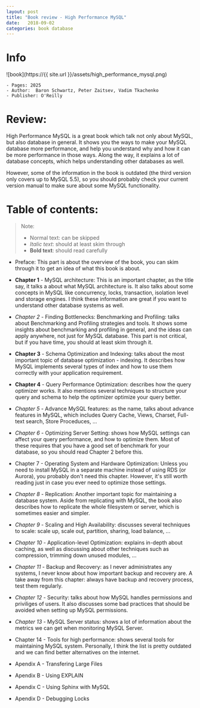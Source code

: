 ```yaml
---
layout: post
title: "Book review - High Performance MySQL"
date:   2018-09-02
categories: book database
---
```


# Info

![book](https://{{ site.url }}/assets/high_performance_mysql.png)

```
- Pages: 2025
- Author:  Baron Schwartz, Peter Zaitsev, Vadim Tkachenko
- Publisher: O'Reilly
```

# Review:

High Performance MySQL is a great book which talk not only about MySQL,
but also database in general. It shows you the ways to make your MySQL
database more performance, and help you understand why and how it can be more
performance in those ways. Along the way, it explains a lot of database concepts,
which helps understanding other databases as well.

However, some of the information in the book is outdated (the third version only
covers up to MySQL 5.5), so you should probably check your current version manual
to make sure about some MySQL functionality.

# Table of contents:

> Note:
> - Normal text: can be skipped
> - *Italic text*: should at least skim through
> - **Bold text**: should read carefully

- Preface: This part is about the overview of the book, you can skim through it
to get an idea of what this book is about.

- **Chapter 1** - MySQL architecture: This is an important chapter, as the title
say, it talks a about what MySQL architecture is. It also talks about some
concepts in MySQL like concurrency, locks, transaction, isolation level and
storage engines. I think these information are great if you want to understand
other database systems as well.

- *Chapter 2* - Finding Bottlenecks: Benchmarking and Profiling:
talks about Benchmarking and Profiling strategies and tools. It shows some
insights about benchmarking and profiling in general, and the ideas can apply
anywhere, not just for MySQL database. This part is not critical, but if you
have time, you should at least skim through it.

- **Chapter 3** - Schema Optimization and Indexing: talks about the
most important topic of database optimization - indexing. It describes how MySQL
implements several types of index and how to use them correctly with your
application requirement.

- **Chapter 4** - Query Performance Optimization: describes how the
query optimizer works. It also mentions several techniques to structure your
query and schema to help the optimizer optimize your query better.

- *Chapter 5* - Advance MySQL features: as the name, talks about advance
features in MySQL, which includes Query Cache, Views, Charset, Full-text search, Store
Proceduces, ...

- *Chapter 6* - Optimizing Server Setting: shows how MySQL settings
can affect your query performance, and how to optimize them. Most of these
requires that you have a good set of benchmark for your database, so you should
read Chapter 2 before this.

- Chapter 7 - Operating System and Hardware Optimization: Unless you need to
install MySQL in a separate machine instead of using RDS (or Aurora), you
probably don't need this chapter. However, it's still worth reading just in case
you ever need to optimize those settings.

- *Chapter 8* - Replication: Another important topic for maintaining a database
system. Aside from replicating with MySQL, the book also describes how to
replicate the whole filesystem or server, which is sometimes easier and simpler.

- *Chapter 9* - Scaling and High Availability: discusses several
techniques to scale: scale up, scale out, partition, sharing, load balance, ...

- *Chapter 10* - Application-level Optimization: explains in-depth about caching,
  as well as discussing about other techniques such as compression, trimming
  down unused modules, ...

- *Chapter 11* - Backup and Recovery: as I never administrates any systems, I
never know about how important backup and recovery are. A take away from this
chapter: always have backup and recovery process, test them regularly.

- *Chapter 12* - Security: talks about how MySQL handles permissions and
priviliges of users. It also discusses some bad practices that should be avoided
when setting up MySQL permissions.

- *Chapter 13* - MySQL Server status: shows a lot of information about the
metrics we can get when monitoring MySQL Server.

- Chapter 14 - Tools for high performance: shows several tools for maintaining
MySQL system. Personally, I think the list is pretty outdated and we can find
better alternatives on the internet.

- Apendix A - Transfering Large Files

- Apendix B - Using EXPLAIN

- Apendix C - Using Sphinx with MySQL

- Apendix D - Debugging Locks
